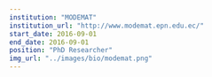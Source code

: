 ```yaml
---
institution: "MODEMAT"
institution_url: "http://www.modemat.epn.edu.ec/"
start_date: 2016-09-01
end_date: 2016-09-01
position: "PhD Researcher"
img_url: "../images/bio/modemat.png"
---
```

